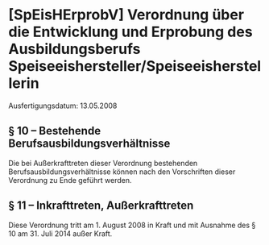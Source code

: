 # [SpEisHErprobV] Verordnung über die Entwicklung und Erprobung des Ausbildungsberufs Speiseeishersteller/Speiseeisherstellerin

Ausfertigungsdatum: 13.05.2008

 

## § 10 – Bestehende Berufsausbildungsverhältnisse

Die bei Außerkrafttreten dieser Verordnung bestehenden Berufsausbildungsverhältnisse können nach den Vorschriften dieser Verordnung zu Ende geführt werden.


## § 11 – Inkrafttreten, Außerkrafttreten

Diese Verordnung tritt am 1. August 2008 in Kraft und mit Ausnahme des § 10 am 31. Juli 2014 außer Kraft.
